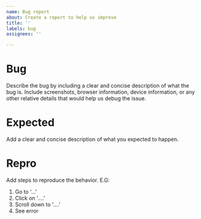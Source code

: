```yaml
---
name: Bug report
about: Create a report to help us improve
title: ''
labels: bug
assignees: ''

---
```


# Bug
Describe the bug by including a clear and concise description of what the bug is. Include screenshots, browser information, device information, or any other relative details that would help us debug the issue.

# Expected
Add a clear and concise description of what you expected to happen.

# Repro
Add steps to reproduce the behavior. E.G:
1. Go to '...'
2. Click on '....'
3. Scroll down to '....'
4. See error
